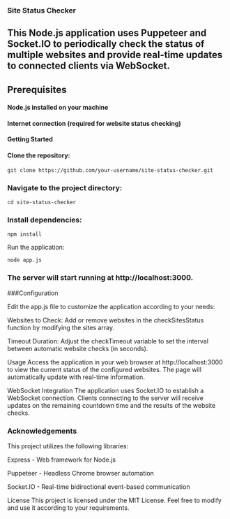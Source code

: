 ### Site Status Checker

## This Node.js application uses Puppeteer and Socket.IO to periodically check the status of multiple websites and provide real-time updates to connected clients via WebSocket.

## Prerequisites
#### Node.js installed on your machine
#### Internet connection (required for website status checking)
#### Getting Started
#### Clone the repository:


    git clone https://github.com/your-username/site-status-checker.git


### Navigate to the project directory:

    cd site-status-checker

### Install dependencies:

    npm install
  
  Run the application:
    
    node app.js

### The server will start running at http://localhost:3000.

###Configuration

Edit the app.js file to customize the application according to your needs:

Websites to Check: Add or remove websites in the checkSitesStatus function by modifying the sites array.

Timeout Duration: Adjust the checkTimeout variable to set the interval between automatic website checks (in seconds).

Usage
Access the application in your web browser at http://localhost:3000 to view the current status of the configured websites. The page will automatically update with real-time information.

WebSocket Integration
The application uses Socket.IO to establish a WebSocket connection. Clients connecting to the server will receive updates on the remaining countdown time and the results of the website checks.

### Acknowledgements

This project utilizes the following libraries:


Express - Web framework for Node.js

Puppeteer - Headless Chrome browser automation

Socket.IO - Real-time bidirectional event-based communication

License
This project is licensed under the MIT License. Feel free to modify and use it according to your requirements.
